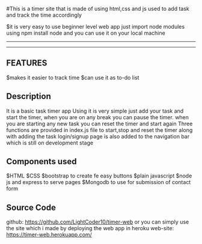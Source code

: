 #This is a timer site that is made of using html,css and js used to add task and track the time accordingly

$it is very easy to use beginner level web app
just import node modules using npm install node and you can use it on your local machine

----------------------------------------------------------------------------------------------------------
----------------------------------------------------------------------------------------------------------
FEATURES
--------
$makes it easier to track time
$can use it as to-do list

Description
------------
It is a basic task timer app
Using it is very simple just add your task and start the timer, when you are on any break you can pause the timer.
when you are starting any new task you can reset the timer and start again
Three functions are provided in index.js file to start,stop and reset the timer along with adding the task
login/signup page is also added to the navigation bar which is still on development stage

Components used
----------------
$HTML
$CSS
$bootstrap to create fe easy buttons
$plain javascript
$node js and express to serve pages
$Mongodb to use for submission of contact form

Source Code
------------
github: https://github.com/LightCoder10/timer-web
or you can simply use the site which i made by deploying the web app in heroku
web-site: https://timer-web.herokuapp.com/




